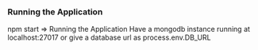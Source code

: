 ### Running the Application ###

npm start => Running the Application
Have a mongodb instance running at localhost:27017 or give a database url as process.env.DB_URL
